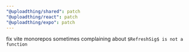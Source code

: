 ```yaml
---
"@uploadthing/shared": patch
"@uploadthing/react": patch
"@uploadthing/expo": patch
---
```


fix vite monorepos sometimes complaining about `$RefreshSig$ is not a function`
